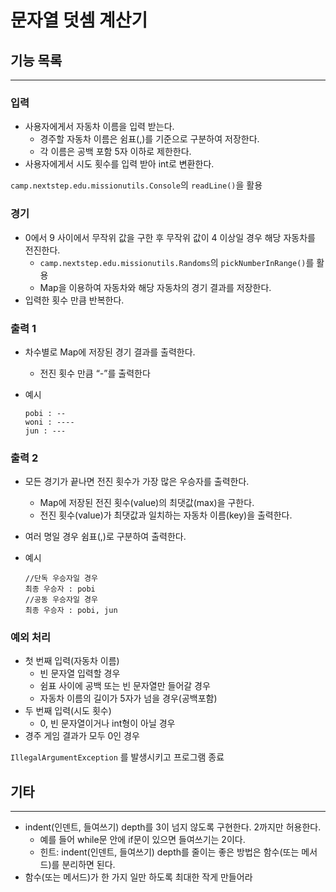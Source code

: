 # 문자열 덧셈 계산기



## 기능 목록

---

### 입력

- 사용자에게서 자동차 이름을 입력 받는다.
  - 경주할 자동차 이름은 쉼표(,)를 기준으로 구분하여 저장한다.
  - 각 이름은 공백 포함 5자 이하로 제한한다.
- 사용자에게서 시도 횟수를 입력 받아 int로 변환한다.

`camp.nextstep.edu.missionutils.Console`의 `readLine()`을 활용

### 경기

- 0에서 9 사이에서 무작위 값을 구한 후 무작위 값이 4 이상일 경우 해당 자동차를 전진한다.
  - `camp.nextstep.edu.missionutils.Randoms`의 `pickNumberInRange()`를 활용
  - Map을 이용하여 자동차와 해당 자동차의 경기 결과를 저장한다.
- 입력한 횟수 만큼 반복한다.

### 출력 1

- 차수별로 Map에 저장된 경기 결과를 출력한다.
  - 전진 횟수 만큼 “-”를 출력한다
- 예시

    ```
    pobi : --
    woni : ----
    jun : ---
    ```


### 출력 2

- 모든 경기가 끝나면 전진 횟수가 가장 많은 우승자를 출력한다.
  - Map에 저장된 전진 횟수(value)의 최댓값(max)을 구한다.
  - 전진 횟수(value)가 최댓값과 일치하는 자동차 이름(key)을 출력한다.
- 여러 명일 경우 쉼표(,)로 구분하여 출력한다.
- 예시

    ```
    //단독 우승자일 경우
    최종 우승자 : pobi
    //공동 우승자일 경우
    최종 우승자 : pobi, jun
    ```


### 예외 처리

- 첫 번째 입력(자동차 이름)
  - 빈 문자열 입력할 경우
  - 쉼표 사이에 공백 또는 빈 문자열만 들어갈 경우
  - 자동차 이름의 길이가 5자가 넘을 경우(공백포함)
- 두 번째 입력(시도 횟수)
  - 0, 빈 문자열이거나 int형이 아닐 경우
- 경주 게임 결과가 모두 0인 경우

`IllegalArgumentException` 를 발생시키고 프로그램 종료

## 기타

---

- indent(인덴트, 들여쓰기) depth를 3이 넘지 않도록 구현한다. 2까지만 허용한다.
  - 예를 들어 while문 안에 if문이 있으면 들여쓰기는 2이다.
  - 힌트: indent(인덴트, 들여쓰기) depth를 줄이는 좋은 방법은 함수(또는 메서드)를 분리하면 된다.
- 함수(또는 메서드)가 한 가지 일만 하도록 최대한 작게 만들어라